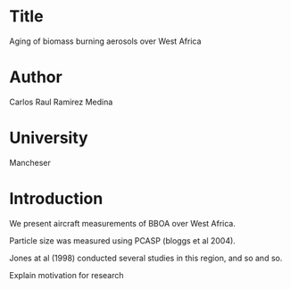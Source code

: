 # Title
Aging of biomass burning aerosols over West Africa

# Author
Carlos Raul Ramirez Medina

# University
Mancheser

# Introduction 
We present aircraft measurements of BBOA over West Africa.

Particle size was measured using PCASP (bloggs et al 2004).

Jones at al (1998) conducted several studies in this region, and so and so. 

Explain motivation for research
